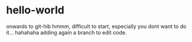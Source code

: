 # hello-world
onwards to git-hib
hmmm, difficult to start, especially you dont want to do it... hahahaha
adding again a branch to edit code.
